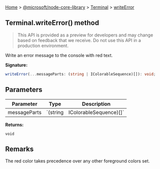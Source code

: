 [Home](./index) &gt; [@microsoft/node-core-library](./node-core-library.md) &gt; [Terminal](./node-core-library.terminal.md) &gt; [writeError](./node-core-library.terminal.writeerror.md)

## Terminal.writeError() method

> This API is provided as a preview for developers and may change based on feedback that we receive. Do not use this API in a production environment.
> 

Write an error message to the console with red text.

<b>Signature:</b>

```typescript
writeError(...messageParts: (string | IColorableSequence)[]): void;
```

## Parameters

|  Parameter | Type | Description |
|  --- | --- | --- |
|  messageParts | `(string | IColorableSequence)[]` |  |

<b>Returns:</b>

`void`

## Remarks

The red color takes precedence over any other foreground colors set.

